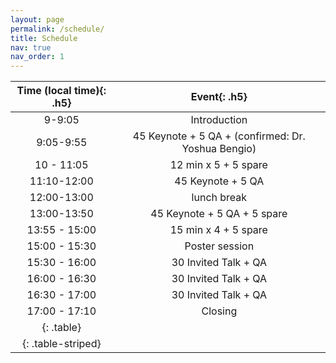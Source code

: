```yaml
---
layout: page
permalink: /schedule/
title: Schedule
nav: true
nav_order: 1
---
```

| **Time (local time)**{: .h5} |               **Event**{: .h5}               |
| :--------------------------------: | :-------------------------------------------------: |
|               9-9:05               |                    Introduction                    |
|             9:05-9:55             | 45 Keynote + 5 QA + (confirmed: Dr. Yoshua Bengio) |
|             10 - 11:05             |                12 min x 5 + 5 spare                |
|            11:10-12:00            |                  45 Keynote + 5 QA                  |
|            12:00-13:00            |                     lunch break                     |
|            13:00-13:50            |             45 Keynote + 5 QA + 5 spare             |
|           13:55 - 15:00           |                15 min x 4 + 5 spare                |
|           15:00 - 15:30           |                   Poster session                   |
|           15:30 - 16:00           |                30 Invited Talk + QA                |
|           16:00 - 16:30           |                30 Invited Talk + QA                |
|           16:30 - 17:00           |                30 Invited Talk + QA                |
|           17:00 - 17:10           |                       Closing                       |
|             {: .table}             |                                                    |
|         {: .table-striped}         |                                                    |
